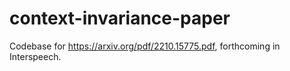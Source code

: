 # context-invariance-paper
Codebase for https://arxiv.org/pdf/2210.15775.pdf, forthcoming in Interspeech.

